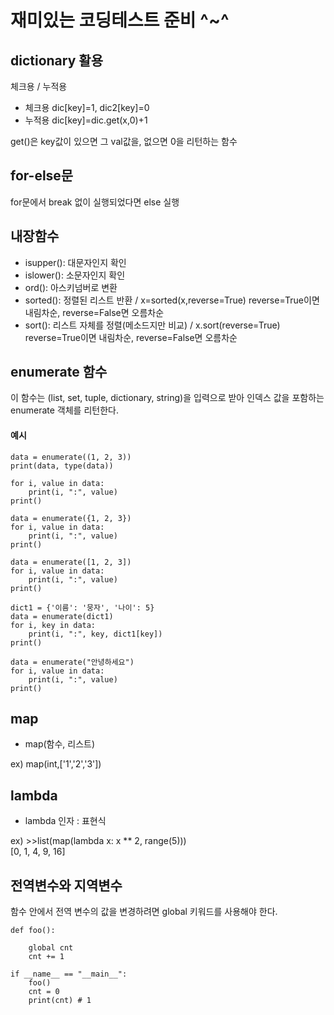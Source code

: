 # 재미있는 코딩테스트 준비 ^~^


## dictionary 활용

체크용 / 누적용

- 체크용 dic[key]=1, dic2[key]=0 
- 누적용 dic[key]=dic.get(x,0)+1

get()은 key값이 있으면 그 val값을, 없으면 0을 리턴하는 함수

## for-else문

for문에서 break 없이 실행되었다면 else 실행

## 내장함수

- isupper(): 대문자인지 확인
- islower(): 소문자인지 확인
- ord(): 아스키넘버로 변환
- sorted(): 정렬된 리스트 반환 / x=sorted(x,reverse=True) reverse=True이면 내림차순, reverse=False면 오름차순
- sort(): 리스트 자체를 정렬(메소드지만 비교) / x.sort(reverse=True) reverse=True이면 내림차순, reverse=False면 오름차순

## enumerate 함수
이 함수는 (list, set, tuple, dictionary, string)을 입력으로 받아 인덱스 값을 포함하는 enumerate 객체를 리턴한다.

#### 예시
```
data = enumerate((1, 2, 3))
print(data, type(data))

for i, value in data:
    print(i, ":", value)
print()

data = enumerate({1, 2, 3})
for i, value in data:
    print(i, ":", value)
print()

data = enumerate([1, 2, 3])
for i, value in data:
    print(i, ":", value)
print()

dict1 = {'이름': '뭉자', '나이': 5}
data = enumerate(dict1)
for i, key in data:
    print(i, ":", key, dict1[key])
print()

data = enumerate("안녕하세요")
for i, value in data:
    print(i, ":", value)
print()
```

## map
- map(함수, 리스트)

ex) map(int,['1','2','3'])

## lambda
- lambda 인자 : 표현식

ex) >>list(map(lambda x: x ** 2, range(5)))     
        [0, 1, 4, 9, 16]

## 전역변수와 지역변수

함수 안에서 전역 변수의 값을 변경하려면 global 키워드를 사용해야 한다. 

```
def foo():

    global cnt
    cnt += 1
    
if __name__ == "__main__":
    foo()
    cnt = 0
    print(cnt) # 1

```
